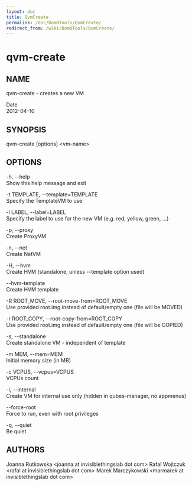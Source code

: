 ```yaml
---
layout: doc
title: QvmCreate
permalink: /doc/Dom0Tools/QvmCreate/
redirect_from: /wiki/Dom0Tools/QvmCreate/
---
```


qvm-create
==========

NAME
----

qvm-create - creates a new VM

Date  
2012-04-10

SYNOPSIS
--------

qvm-create [options] \<vm-name\>

OPTIONS
-------

-h, --help  
Show this help message and exit

-t TEMPLATE, --template=TEMPLATE  
Specify the TemplateVM to use

-l LABEL, --label=LABEL  
Specify the label to use for the new VM (e.g. red, yellow, green, ...)

-p, --proxy  
Create ProxyVM

-n, --net  
Create NetVM

-H, --hvm  
Create HVM (standalone, unless --template option used)

--hvm-template  
Create HVM template

-R ROOT\_MOVE, --root-move-from=ROOT\_MOVE  
Use provided root.img instead of default/empty one (file will be MOVED)

-r ROOT\_COPY, --root-copy-from=ROOT\_COPY  
Use provided root.img instead of default/empty one (file will be COPIED)

-s, --standalone  
Create standalone VM - independent of template

-m MEM, --mem=MEM  
Initial memory size (in MB)

-c VCPUS, --vcpus=VCPUS  
VCPUs count

-i, --internal  
Create VM for internal use only (hidden in qubes-manager, no appmenus)

--force-root  
Force to run, even with root privileges

-q, --quiet  
Be quiet

AUTHORS
-------

Joanna Rutkowska \<joanna at invisiblethingslab dot com\>
Rafal Wojtczuk \<rafal at invisiblethingslab dot com\>
Marek Marczykowski \<marmarek at invisiblethingslab dot com\>

